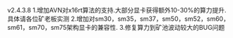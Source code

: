 v2.4.3.8
          1.增加AVN对x16rt算法的支持.大部分显卡获得额外10-30%的算力提升.具体请各位矿老板实测
				  2.增加对sm30，sm35，sm37，sm50，sm52，sm60，sm61，sm70，sm75架构显卡的兼容性.
          3.修复算力到矿池波动较大的BUG问题
